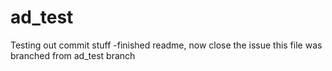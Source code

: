 ad_test
=======

Testing out commit stuff
-finished readme, now close the issue
this file was branched from ad_test branch

